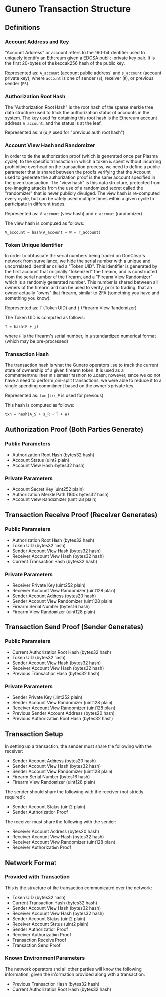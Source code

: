 # Gunero Transaction Structure

## Definitions

### Account Address and Key
"Account Address" or account refers to the 160-bit identifier used to uniquely identify an
Ethereum given a EDCSA public-private key pair. It is the first 20-bytes of the keccak256
hash of the public key.

Represented as: `A_account` (account public address) and `s_account` (account private key),
where `account` is one of sender (`S`), receiver (`R`), or previous sender (`PS`)

### Authorization Root Hash
The "Authorization Root Hash" is the root hash of the sparse merkle tree data structure used to track
the authorization status of accounts in the system. The key used for obtaining this root hash is the
Ethereum account address `A_account`, and the status is at the leaf.

Represented as: `W` (`W_P` used for "previous auth root hash")

### Account View Hash and Randomizer
In order to tie the authorization proof (which is generated once per Plasma cycle),
to the specific transaction in which a token is spent without incurring prohibitive
overhead on the transaction process, we need to define a public parameter that is shared
between the proofs verifying that the Account used to generate the authorization
proof is the same account specified in the given transaction. The "view hash" is this
data structure, protected from pre-imaging attacks from the use of a randomized secret
called the "randomizer" that is never publicly divulged. The view hash is re-computed every cycle,
but can be safely used multiple times within a given cycle to participate in different trades.

Represented as: `V_account` (view hash) and `r_account` (randomizer)

The view hash is computed as follows:
```
V_account = hash(A_account + W + r_account)
```

### Token Unique Identifier
In order to obfuscate the serial numbers being traded on GunClear's network from surveilance, we hide
the serial number with a unique and uncorrelated identifier called a "Token UID". This identifier is
generated by the first account that originally "tokenized" the firearm, and is constructed from the
serial number of the firearm, and a "Firearm View Randomizer" which is a randomly generated number.
This number is shared between all owners of the firearm and can be used to verify, prior to trading,
that an owner actually "owns" that firearm, similar to 2FA (something you have and something you know).

Represented as: `T` (Token UID) and `j` (Firearm View Randomizer)

The Token UID is computed as follows:
```
T = hash(F + j)
```
where `F` is the firearm's serial number, in a standardized numerical format (which may be pre-processed)

### Transaction Hash
The transaction hash is what the Gunero operators use to track the current state of ownership of a given firearm token.
It is used as a commitment/nullifier in a similar fashion to Zcash; however, since we do not have a need to perform
join-split transactions, we were able to reduce it to a single spending commitment based on the owner's private key.

Represented as: `txn` (`txn_P` is used for previous)

This hash is computed as follows:
```
txn = hash(A_S + s_R + T + W)
```

## Authorization Proof (Both Parties Generate)

### Public Parameters
* Authorization Root Hash (bytes32 hash)
* Account Status (uint2 plain)
* Account View Hash (bytes32 hash)

### Private Parameters
* Account Secret Key (uint252 plain)
* Authorization Merkle Path (160x bytes32 hash)
* Account View Randomizer (uint128 plain)

## Transaction Receive Proof (Receiver Generates)

### Public Parameters
* Authorization Root Hash (bytes32 hash)
* Token UID (bytes32 hash)
* Sender Account View Hash (bytes32 hash)
* Receiver Account View Hash (bytes32 hash)
* Current Transaction Hash (bytes32 hash)

### Private Parameters
* Receiver Private Key (uint252 plain)
* Receiver Account View Randomizer (uint128 plain)
* Sender Account Address (bytes20 hash)
* Sender Account View Randomizer (uint128 plain)
* Firearm Serial Number (bytes16 hash)
* Firearm View Randomizer (uint128 plain)

## Transaction Send Proof (Sender Generates)

### Public Parameters
* Current Authorization Root Hash (bytes32 hash)
* Token UID (bytes32 hash)
* Sender Account View Hash (bytes32 hash)
* Receiver Account View Hash (bytes32 hash)
* Previous Transaction Hash (bytes32 hash)

### Private Parameters
* Sender Private Key (uint252 plain)
* Sender Account View Randomizer (uint128 plain)
* Receiver Account View Randomizer (uint128 plain)
* Previous Sender Account Address (bytes20 hash)
* Previous Authorization Root Hash (bytes32 hash)

## Transaction Setup
In setting up a transaction, the sender must share the following with the receiver:
* Sender Account Address (bytes20 hash)
* Sender Account View Hash (bytes32 hash)
* Sender Account View Randomizer (uint128 plain)
* Firearm Serial Number (bytes16 hash)
* Firearm View Randomizer (uint128 plain)

The sender should share the following with the receiver (not strictly required):
* Sender Account Status (uint2 plain)
* Sender Authorization Proof

The receiver must share the following with the sender:
* Receiver Account Address (bytes20 hash)
* Receiver Account View Hash (bytes32 hash)
* Receiver Account View Randomizer (uint128 plain)
* Receiver Authorization Proof

## Network Format
### Provided with Transaction
This is the structure of the transaction communicated over the network:
* Token UID (bytes32 hash)
* Current Transaction Hash (bytes32 hash)
* Sender Account View Hash (bytes32 hash)
* Receiver Account View Hash (bytes32 hash)
* Sender Account Status (uint2 plain)
* Receiver Account Status (uint2 plain)
* Sender Authorization Proof
* Receiver Authorization Proof
* Transaction Receive Proof
* Transaction Send Proof

### Known Environment Parameters
The network operators and all other parties will know the following information,
given the information provided along with a transaction:
* Previous Transaction Hash (bytes32 hash)
* Current Authorization Root Hash (bytes32 hash)
